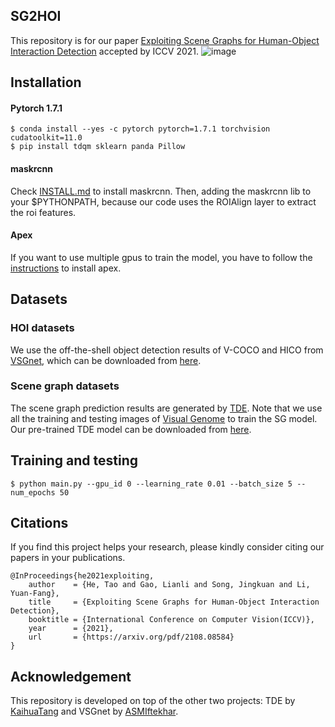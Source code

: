 ## SG2HOI
This repository is for our paper [Exploiting Scene Graphs for Human-Object Interaction Detection](https://arxiv.org/pdf/2108.08584) accepted by ICCV 2021.
![image]()
## Installation
#### Pytorch 1.7.1 
```
$ conda install --yes -c pytorch pytorch=1.7.1 torchvision cudatoolkit=11.0
$ pip install tdqm sklearn panda Pillow
```
#### maskrcnn 
Check [INSTALL.md](https://github.com/facebookresearch/maskrcnn-benchmark/blob/main/INSTALL.md) to install maskrcnn. Then, adding the maskrcnn lib to your $PYTHONPATH, because our code uses the ROIAlign layer to extract the roi features.

#### Apex
If you want to use multiple gpus to train the model, you have to follow the [instructions](https://github.com/NVIDIA/apex) to install apex.

## Datasets
### HOI datasets
We use the off-the-shell object detection results of V-COCO and HICO from [VSGnet](https://github.com/ASMIftekhar/VSGNet), which can be downloaded from [here](https://drive.google.com/file/d/1XwLrv2_jEWvUBCAiANSMUyy_NLN2UeiW/view?usp=sharing).

### Scene graph datasets
The scene graph prediction results are generated by [TDE](https://github.com/KaihuaTang/Scene-Graph-Benchmark.pytorch). Note that we use all the training and testing images of [Visual Genome](https://github.com/ranjaykrishna/visual_genome_python_driver) to train the SG model. Our pre-trained TDE model can be downloaded from [here](~).

## Training and testing
```
$ python main.py --gpu_id 0 --learning_rate 0.01 --batch_size 5 --num_epochs 50 
```
## Citations

If you find this project helps your research, please kindly consider citing our papers in your publications.

```
@InProceedings{he2021exploiting,
    author    = {He, Tao and Gao, Lianli and Song, Jingkuan and Li, Yuan-Fang},
    title     = {Exploiting Scene Graphs for Human-Object Interaction Detection},
    booktitle = {International Conference on Computer Vision(ICCV)},
    year      = {2021},
    url       = {https://arxiv.org/pdf/2108.08584}
}
```
## Acknowledgement

This repository is developed on top of the other two projects: TDE by [KaihuaTang](https://github.com/KaihuaTang/Scene-Graph-Benchmark.pytorch) and VSGnet by [ASMIftekhar](https://github.com/ASMIftekhar/VSGNet). 

